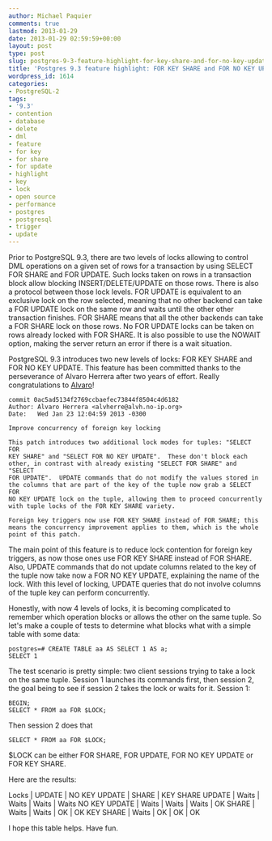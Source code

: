 ```yaml
---
author: Michael Paquier
comments: true
lastmod: 2013-01-29
date: 2013-01-29 02:59:59+00:00
layout: post
type: post
slug: postgres-9-3-feature-highlight-for-key-share-and-for-no-key-update
title: 'Postgres 9.3 feature highlight: FOR KEY SHARE and FOR NO KEY UPDATE'
wordpress_id: 1614
categories:
- PostgreSQL-2
tags:
- '9.3'
- contention
- database
- delete
- dml
- feature
- for key
- for share
- for update
- highlight
- key
- lock
- open source
- performance
- postgres
- postgresql
- trigger
- update
---
```


Prior to PostgreSQL 9.3, there are two levels of locks allowing to control DML operations on a given set of rows for a transaction by using SELECT FOR SHARE and FOR UPDATE. Such locks taken on rows in a transaction block allow blocking INSERT/DELETE/UPDATE on those rows.
There is also a protocol between those lock levels. FOR UPDATE is equivalent to an exclusive lock on the row selected, meaning that no other backend can take a FOR UPDATE lock on the same row and waits until the other other transaction finishes. FOR SHARE means that all the other backends can take a FOR SHARE lock on those rows. No FOR UPDATE locks can be taken on rows already locked with FOR SHARE. It is also possible to use the NOWAIT option, making the server return an error if there is a wait situation.

PostgreSQL 9.3 introduces two new levels of locks: FOR KEY SHARE and FOR NO KEY UPDATE. This feature has been committed thanks to the perseverance of Alvaro Herrera after two years of effort. Really congratulations to [Alvaro](https://twitter.com/alvherre)!

    commit 0ac5ad5134f2769ccbaefec73844f8504c4d6182
    Author: Alvaro Herrera <alvherre@alvh.no-ip.org>
    Date:   Wed Jan 23 12:04:59 2013 -0300
    
    Improve concurrency of foreign key locking
    
    This patch introduces two additional lock modes for tuples: "SELECT FOR
    KEY SHARE" and "SELECT FOR NO KEY UPDATE".  These don't block each
    other, in contrast with already existing "SELECT FOR SHARE" and "SELECT
    FOR UPDATE".  UPDATE commands that do not modify the values stored in
    the columns that are part of the key of the tuple now grab a SELECT FOR
    NO KEY UPDATE lock on the tuple, allowing them to proceed concurrently
    with tuple locks of the FOR KEY SHARE variety.
    
    Foreign key triggers now use FOR KEY SHARE instead of FOR SHARE; this
    means the concurrency improvement applies to them, which is the whole
    point of this patch.

The main point of this feature is to reduce lock contention for foreign key triggers, as now those ones use FOR KEY SHARE instead of FOR SHARE. Also, UPDATE commands that do not update columns related to the key of the tuple now take now a FOR NO KEY UPDATE, explaining the name of the lock. With this level of locking, UPDATE queries that do not involve columns of the tuple key can perform concurrently.

Honestly, with now 4 levels of locks, it is becoming complicated to remember which operation blocks or allows the other on the same tuple. So let's make a couple of tests to determine what blocks what with a simple table with some data:

    postgres=# CREATE TABLE aa AS SELECT 1 AS a;
    SELECT 1

The test scenario is pretty simple: two client sessions trying to take a lock on the same tuple. Session 1 launches its commands first, then session 2, the goal being to see if session 2 takes the lock or waits for it.
Session 1:

    BEGIN;
    SELECT * FROM aa FOR $LOCK;

Then session 2 does that

    SELECT * FROM aa FOR $LOCK;

$LOCK can be either FOR SHARE, FOR UPDATE, FOR NO KEY UPDATE or FOR KEY SHARE. 

Here are the results:

Locks | UPDATE | NO KEY UPDATE | SHARE | KEY SHARE
UPDATE | Waits | Waits | Waits | Waits
NO KEY UPDATE | Waits | Waits | Waits | OK
SHARE | Waits | Waits | OK | OK
KEY SHARE | Waits | OK | OK | OK

I hope this table helps. Have fun.
